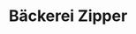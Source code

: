 ---
title: "Bäckerei Zipper"
url: /gelsenkirchen/baeckerei-zipper-cranger-strasse-6/
shop: Bäckerei
---